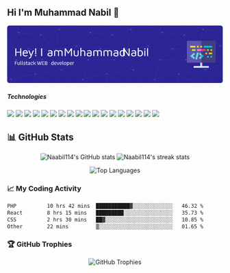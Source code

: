 ## Hi I'm Muhammad Nabil 👋

![](img/github-header-image.png)

##### Technologies

<img src="https://img.shields.io/badge/HTML5-E34F26?style=for-the-badge&logo=html5&logoColor=white" /> <img src="https://img.shields.io/badge/CSS3-1572B6?style=for-the-badge&logo=css3&logoColor=white" /> <img src="https://img.shields.io/badge/JavaScript-323330?style=for-the-badge&logo=javascript&logoColor=F7DF1Ee" /> <img src="https://img.shields.io/badge/axios-671ddf?&style=for-the-badge&logo=axios&logoColor=white" /> <img src="https://img.shields.io/badge/next%20js-000000?style=for-the-badge&logo=nextdotjs&logoColor=white" /> <img src="https://img.shields.io/badge/React-20232A?style=for-the-badge&logo=react&logoColor=61DAFB" />  <img src="https://img.shields.io/badge/Tailwind_CSS-38B2AC?style=for-the-badge&logo=tailwind-css&logoColor=white" /> <img src="https://img.shields.io/badge/MySQL-005C84?style=for-the-badge&logo=mysql&logoColor=white"/> <img src="https://img.shields.io/badge/MariaDB-003545?style=for-the-badge&logo=mariadb&logoColor=white"/> <img src="https://img.shields.io/badge/Sqlite-003B57?style=for-the-badge&logo=sqlite&logoColor=white"/> <img src="https://img.shields.io/badge/Bootstrap-563D7C?style=for-the-badge&logo=bootstrap&logoColor=white"/> <img src="https://img.shields.io/badge/Laragon-0E83CD?style=for-the-badge&logo=Laragon&logoColor=white"/> <img src="https://img.shields.io/badge/Laravel-FF2D20?style=for-the-badge&logo=laravel&logoColor=white"/> <img src="https://img.shields.io/badge/livewire-4e56a6?style=for-the-badge&logo=livewire&logoColor=white"/> <img src="https://img.shields.io/badge/next%20js-000000?style=for-the-badge&logo=nextdotjs&logoColor=white"/> <img src="https://img.shields.io/badge/ngrok-140648?style=for-the-badge&logo=Ngrok&logoColor=white"/> <img src="https://img.shields.io/badge/Vite-B73BFE?style=for-the-badge&logo=vite&logoColor=FFD62E"/> <img src="https://img.shields.io/badge/VSCode-0078D4?style=for-the-badge&logo=visual%20studio%20code&logoColor=white"/>

## 📊 GitHub Stats
<p align="center">
  <img src="https://github-readme-stats.vercel.app/api?username=Naabil114&show_icons=true&theme=radical" alt="Naabil114's GitHub stats" />
  <img src="https://github-readme-streak-stats.herokuapp.com/?user=Naabil114&theme=radical" alt="Naabil114's streak stats" />
</p>

<p align="center">
  <img src="https://github-readme-stats.vercel.app/api/top-langs/?username=Naabil114&layout=compact&theme=radical" alt="Top Languages" />
</p>




### 📈 My Coding Activity
<!--START_SECTION:waka-->
```text
PHP          10 hrs 42 mins  ███████████▓░░░░░░░░░░░░░   46.32 %
React        8 hrs 15 mins   █████████░░░░░░░░░░░░░░░░   35.73 %
CSS          2 hrs 30 mins   ██▓░░░░░░░░░░░░░░░░░░░░░░   10.85 %
Other        22 mins         ▒░░░░░░░░░░░░░░░░░░░░░░░░   01.65 %
```
<!--END_SECTION:waka-->

### 🏆 GitHub Trophies
<p align="center">
  <img src="https://github-profile-trophy.vercel.app/?username=Naabil114&theme=radical&no-frame=false&no-bg=true&margin-w=4" alt="GitHub Trophies" />
</p>